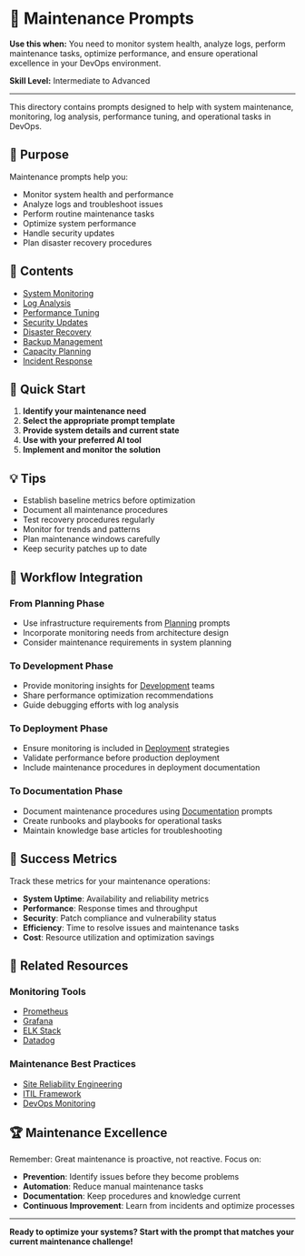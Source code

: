 # 🔧 Maintenance Prompts

**Use this when:** You need to monitor system health, analyze logs, perform maintenance tasks, optimize performance, and ensure operational excellence in your DevOps environment.

**Skill Level:** Intermediate to Advanced

---

This directory contains prompts designed to help with system maintenance, monitoring, log analysis, performance tuning, and operational tasks in DevOps.

## 🎯 Purpose

Maintenance prompts help you:
- Monitor system health and performance
- Analyze logs and troubleshoot issues
- Perform routine maintenance tasks
- Optimize system performance
- Handle security updates
- Plan disaster recovery procedures

## 📁 Contents

- [System Monitoring](./system-monitoring.md)
- [Log Analysis](./log-analysis.md)
- [Performance Tuning](./performance-tuning.md)
- [Security Updates](./security-updates.md)
- [Disaster Recovery](./disaster-recovery.md)
- [Backup Management](./backup-management.md)
- [Capacity Planning](./capacity-planning.md)
- [Incident Response](./incident-response.md)

## 🚀 Quick Start

1. **Identify your maintenance need**
2. **Select the appropriate prompt template**
3. **Provide system details and current state**
4. **Use with your preferred AI tool**
5. **Implement and monitor the solution**

## 💡 Tips

- Establish baseline metrics before optimization
- Document all maintenance procedures
- Test recovery procedures regularly
- Monitor for trends and patterns
- Plan maintenance windows carefully
- Keep security patches up to date

## 🔄 Workflow Integration

### From Planning Phase
- Use infrastructure requirements from [Planning](../Planning/) prompts
- Incorporate monitoring needs from architecture design
- Consider maintenance requirements in system planning

### To Development Phase
- Provide monitoring insights for [Development](../Development/) teams
- Share performance optimization recommendations
- Guide debugging efforts with log analysis

### To Deployment Phase
- Ensure monitoring is included in [Deployment](../Deployment/) strategies
- Validate performance before production deployment
- Include maintenance procedures in deployment documentation

### To Documentation Phase
- Document maintenance procedures using [Documentation](../Documentation/) prompts
- Create runbooks and playbooks for operational tasks
- Maintain knowledge base articles for troubleshooting

## 🎯 Success Metrics

Track these metrics for your maintenance operations:
- **System Uptime**: Availability and reliability metrics
- **Performance**: Response times and throughput
- **Security**: Patch compliance and vulnerability status
- **Efficiency**: Time to resolve issues and maintenance tasks
- **Cost**: Resource utilization and optimization savings

## 🔗 Related Resources

### Monitoring Tools
- [Prometheus](https://prometheus.io/)
- [Grafana](https://grafana.com/)
- [ELK Stack](https://www.elastic.co/what-is/elk-stack)
- [Datadog](https://www.datadoghq.com/)

### Maintenance Best Practices
- [Site Reliability Engineering](https://sre.google/)
- [ITIL Framework](https://www.axelos.com/best-practice-solutions/itil)
- [DevOps Monitoring](https://www.atlassian.com/devops/devops-tools/monitoring)

## 🏆 Maintenance Excellence

Remember: Great maintenance is proactive, not reactive. Focus on:
- **Prevention**: Identify issues before they become problems
- **Automation**: Reduce manual maintenance tasks
- **Documentation**: Keep procedures and knowledge current
- **Continuous Improvement**: Learn from incidents and optimize processes

---

**Ready to optimize your systems? Start with the prompt that matches your current maintenance challenge!**
